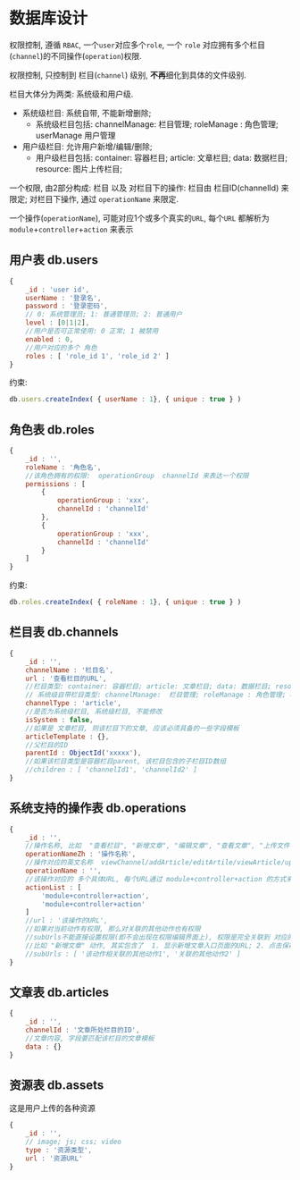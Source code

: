 
# 数据库设计


权限控制, 遵循 `RBAC`, 一个`user`对应多个`role`, 一个 `role` 对应拥有多个栏目(`channel`)的不同操作(`operation`)权限.

权限控制, 只控制到 栏目(`channel`) 级别, **不再**细化到具体的文件级别.

栏目大体分为两类: 系统级和用户级.

* 系统级栏目: 系统自带, 不能新增删除;
    * 系统级栏目包括: channelManage:  栏目管理; roleManage : 角色管理; userManage 用户管理
* 用户级栏目: 允许用户新增/编辑/删除;
    * 用户级栏目包括: container: 容器栏目; article: 文章栏目; data: 数据栏目; resource: 图片上传栏目; 

一个权限, 由2部分构成: 栏目 以及 对栏目下的操作: 栏目由 栏目ID(channelId) 来限定; 对栏目下操作, 通过 `operationName` 来限定.

一个操作(`operationName`), 可能对应1个或多个真实的`URL`, 每个`URL` 都解析为 `module`+`controller`+`action` 来表示 


## 用户表 db.users

```javascript
{
    _id : 'user id',
    userName : '登录名',
    password : '登录密码',
    // 0: 系统管理员; 1: 普通管理员; 2: 普通用户
    level : [0|1|2],
    //用户是否可正常使用: 0 正常; 1 被禁用
    enabled : 0,
    //用户对应的多个 角色
    roles : [ 'role_id 1', 'role_id 2' ]
}
```

约束:

```javascript
db.users.createIndex( { userName : 1}, { unique : true } )
```

## 角色表 db.roles

```javascript
{
    _id : '',
    roleName : '角色名',
    //该角色拥有的权限:  operationGroup  channelId 来表达一个权限
    permissions : [
        {
            operationGroup : 'xxx',
            channelId : 'channelId'
        },
        {
            operationGroup : 'xxx',
            channelId : 'channelId'
        }
    ]
}
```

约束:

```javascript
db.roles.createIndex( { roleName : 1}, { unique : true } )
```


## 栏目表 db.channels

```javascript
{
    _id : '',
    channelName : '栏目名',
    url : '查看栏目的URL',
    //栏目类型: container: 容器栏目; article: 文章栏目; data: 数据栏目; resource: 图片上传栏目; 
    // 系统级自带栏目类型: channelManage:  栏目管理; roleManage : 角色管理; userManage 用户管理
    channelType : 'article',
    //是否为系统级栏目, 系统级栏目, 不能修改
    isSystem : false,
    //如果是 文章栏目, 则该栏目下的文章, 应该必须具备的一些字段模板
    articleTemplate : {},
    //父栏目的ID
    parentId : ObjectId('xxxxx'),
    //如果该栏目类型是容器栏目parent, 该栏目包含的子栏目ID数组
    //children : [ 'channelId1', 'channelId2' ]
}
```


## 系统支持的操作表 db.operations

```javascript
{
    _id : '',
    //操作名称, 比如  "查看栏目", "新增文章", "编辑文章", "查看文章", "上传文件" 等
    operationNameZh : '操作名称',
    //操作对应的英文名称  viewChannel/addArticle/editArtile/viewArticle/uploadAsset
    operationName : '',
    //该操作对应的 多个具体URL, 每个URL通过 module+controller+action 的方式来表达
    actionList : [
        'module+controller+action',
        'module+controller+action'
    ]
    //url : '该操作的URL',
    //如果对当前动作有权限, 那么对关联的其他动作也有权限
    //subUrls不能直接设置权限(即不会出现在权限编辑界面上), 权限是完全关联到 对应的主action上的
    //比如 "新增文章" 动作, 其实包含了  1. 显示新增文章入口页面的URL; 2. 点击保存的URL
    //subUrls : [ '该动作相关联的其他动作1', '关联的其他动作2' ]
}
```


## 文章表  db.articles

```javascript
{
    _id : '',
    channelId : '文章所处栏目的ID',
    //文章内容, 字段要匹配该栏目的文章模板
    data : {}
}
```


## 资源表  db.assets

这是用户上传的各种资源

```javascript
{
    _id : '',
    // image; js; css; video
    type : '资源类型',
    url : '资源URL'
}
```